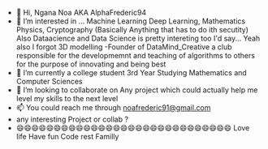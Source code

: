 - 👋 Hi, Ngana Noa  AKA AlphaFrederic94
- 👀 I’m interested in ... Machine Learning Deep Learning, Mathematics Physics, Cryptography (Basically Anything that has to do ith secutity)
Also Dataacience and Data Science is pretty intereting too I'd say... Yeah also I forgot 3D modelling
-Founder of DataMind_Creative a club responsible for the developmemnt and teaching of algorithms to others for the purpose of innovating and being best
- 🌱 I’m currently a college student 3rd Year Studying Mathematics and Computer Sciences
- 💞️ I’m looking to collaborate on Any project which could actually help me level my skills to the next level
- 📫 You could reach me through noafrederic91@gmail.com
- any interesting Project or collab ?
- 😄😄😄😄😄😄😄😄😄😄😄😄😄😄😄😄😄😄😄😄😄😄😄😄😄😄😄😄😄 Love life Have fun Code rest Familly

<!---
AlphaFrederic94/AlphaFrederic94 is a ✨ special ✨ repository because its `README.md` (this file) appears on your GitHub profile.
You can click the Preview link to take a look at your changes.
--->
